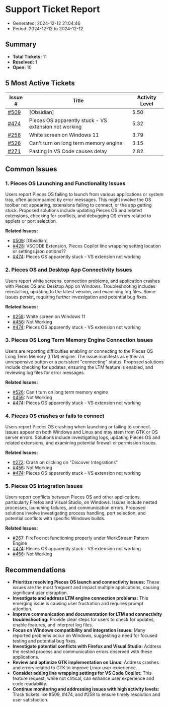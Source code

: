 # Support Ticket Report
- Generated: 2024-12-12 21:04:46
- Period: 2024-12-12 to 2024-12-12

## Summary
- **Total Tickets:** 11
- **Resolved:** 1
- **Open:** 10

## 5 Most Active Tickets
| Issue # | Title | Activity Level |
|---------|-------|----------------|
| [#509](https://github.com/pieces-app/support/issues/509) | [Obsidian] | 5.50 |
| [#474](https://github.com/pieces-app/support/issues/474) | Pieces OS apparently stuck - VS extension not working | 5.32 |
| [#258](https://github.com/pieces-app/support/issues/258) | White screen on Windows 11 | 3.79 |
| [#526](https://github.com/pieces-app/support/issues/526) | Can't turn on long term memory engine | 3.15 |
| [#271](https://github.com/pieces-app/support/issues/271) | Pasting in VS Code causes delay | 2.82 |

## Common Issues
### 1. Pieces OS Launching and Functionality Issues
Users report Pieces OS failing to launch from various applications or system tray, often accompanied by error messages. This might involve the OS toolbar not appearing, extensions failing to connect, or the app getting stuck. Proposed solutions include updating Pieces OS and related extensions, checking for conflicts, and debugging OS errors related to applets or port selection.

**Related Issues:**
- [#509](https://github.com/pieces-app/support/issues/509): [Obsidian]
- [#428](https://github.com/pieces-app/support/issues/428): VSCODE Extension, Pieces Copilot line wrapping setting location or settings.json options??
- [#474](https://github.com/pieces-app/support/issues/474): Pieces OS apparently stuck - VS extension not working

### 2. Pieces OS and Desktop App Connectivity Issues
Users report white screens, connection problems, and application crashes with Pieces OS and Desktop App on Windows. Troubleshooting includes reinstalling, updating to the latest version, and examining log files. Some issues persist, requiring further investigation and potential bug fixes.

**Related Issues:**
- [#258](https://github.com/pieces-app/support/issues/258): White screen on Windows 11
- [#456](https://github.com/pieces-app/support/issues/456): Not Working
- [#474](https://github.com/pieces-app/support/issues/474): Pieces OS apparently stuck - VS extension not working

### 3. Pieces OS Long Term Memory Engine Connection Issues
Users are reporting difficulties enabling or connecting to the Pieces OS Long Term Memory (LTM) engine. The issue manifests as either an unresponsive button or a persistent "connecting" status. Proposed solutions include checking for updates, ensuring the LTM feature is enabled, and reviewing log files for error messages.

**Related Issues:**
- [#526](https://github.com/pieces-app/support/issues/526): Can't turn on long term memory engine
- [#456](https://github.com/pieces-app/support/issues/456): Not Working
- [#474](https://github.com/pieces-app/support/issues/474): Pieces OS apparently stuck - VS extension not working

### 4. Pieces OS crashes or fails to connect
Users report Pieces OS crashing when launching or failing to connect.  Issues appear on both Windows and Linux and may stem from GTK or OS server errors.  Solutions include investigating logs, updating Pieces OS and related extensions, and examining potential firewall or permission issues.

**Related Issues:**
- [#272](https://github.com/pieces-app/support/issues/272): Crash on clicking on "Discover Integrations"
- [#456](https://github.com/pieces-app/support/issues/456): Not Working
- [#474](https://github.com/pieces-app/support/issues/474): Pieces OS apparently stuck - VS extension not working

### 5. Pieces OS Integration Issues
Users report conflicts between Pieces OS and other applications, particularly Firefox and Visual Studio, on Windows. Issues include nested processes, launching failures, and communication errors. Proposed solutions involve investigating process handling, port selection, and potential conflicts with specific Windows builds.

**Related Issues:**
- [#267](https://github.com/pieces-app/support/issues/267): FireFox not functioning properly under WorkStream Pattern Engine
- [#474](https://github.com/pieces-app/support/issues/474): Pieces OS apparently stuck - VS extension not working
- [#456](https://github.com/pieces-app/support/issues/456): Not Working


## Recommendations
- **Prioritize resolving Pieces OS launch and connectivity issues:** These issues are the most frequent and impact multiple applications, causing significant user disruption.
- **Investigate and address LTM engine connection problems:** This emerging issue is causing user frustration and requires prompt attention.
- **Improve communication and documentation for LTM and connectivity troubleshooting:** Provide clear steps for users to check for updates, enable features, and interpret log files.
- **Focus on Windows compatibility and integration issues:** Many reported problems occur on Windows, suggesting a need for focused testing and potential bug fixes.
- **Investigate potential conflicts with Firefox and Visual Studio:** Address the nested process and communication errors observed with these applications.
- **Review and optimize GTK implementation on Linux:** Address crashes and errors related to GTK to improve Linux user experience.
- **Consider adding line wrapping settings for VS Code Copilot:** This feature request, while not critical, can enhance user experience and code readability.
- **Continue monitoring and addressing issues with high activity levels:** Track tickets like #509, #474, and #258 to ensure timely resolution and user satisfaction.
